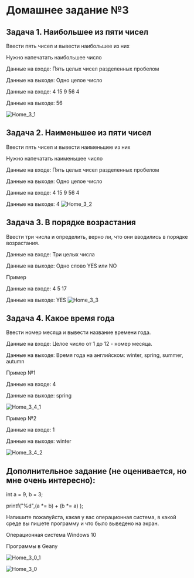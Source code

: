 # Домашнее задание №3

## Задача 1. Наибольшее из пяти чисел

Ввести пять чисел и вывести наибольшее из них

Нужно напечатать наибольшее число

Данные на входе: Пять целых чисел разделенных пробелом

Данные на выходе: Одно целое число

Данные на входе: 4 15 9 56 4

Данные на выходе: 56

![Home_3_1](https://github.com/Andymarch83/C_Start/assets/122732408/e169fbe6-e15f-49b9-81d0-e8888e7ce473)

## Задача 2. Наименьшее из пяти чисел

Ввести пять чисел и вывести наименьшее из них

Нужно напечатать наименьшее число

Данные на входе: Пять целых чисел разделенных пробелом

Данные на выходе: Одно целое число

Данные на входе: 4 15 9 56 4

Данные на выходе: 4
![Home_3_2](https://github.com/Andymarch83/C_Start/assets/122732408/4168ec04-6ba7-4502-9882-46df514238c6)


## Задача 3. В порядке возрастания

Ввести три числа и определить, верно ли, что они вводились в порядке
возрастания.

Данные на входе: Три целых числа

Данные на выходе: Одно слово YES или NO

Пример

Данные на входе: 4 5 17

Данные на выходе: YES
![Home_3_3](https://github.com/Andymarch83/C_Start/assets/122732408/45fc6848-c9e5-4790-bb57-23ae16752ab7)


## Задача 4. Какое время года

Ввести номер месяца и вывести название времени года.

Данные на входе: Целое число от 1 до 12 - номер месяца.

Данные на выходе: Время года на английском: winter, spring, summer, autumn

Пример №1

Данные на входе: 4

Данные на выходе: spring

![Home_3_4_1](https://github.com/Andymarch83/C_Start/assets/122732408/32644dd4-aa49-4e12-90bf-e8487ce806bb)


Пример №2

Данные на входе: 1

Данные на выходе: winter

![Home_3_4_2](https://github.com/Andymarch83/C_Start/assets/122732408/20a1de0c-42a2-45b2-8582-f21680582818)


## Дополнительное задание (не оценивается, но мне очень интересно):

int a = 9, b = 3;

printf("%d",(a *= b) + (b *= a) );

Напишите пожалуйста, какая у вас операционная система, в какой среде вы пишете программу и что было выведено на экран.

Операционная система Windows 10

Программы в Geany

![Home_3_0_1](https://github.com/Andymarch83/C_Start/assets/122732408/005967f0-307e-4e61-85bf-bc8d1b4133a9)


![Home_3_0](https://github.com/Andymarch83/C_Start/assets/122732408/529707d5-6a96-4cee-9b7f-fc8944472d80)




